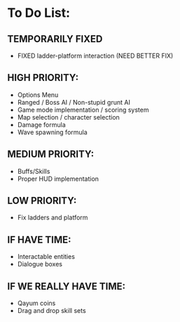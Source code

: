 # To Do List: #

## TEMPORARILY FIXED
* FIXED ladder-platform interaction (NEED BETTER FIX)

## HIGH PRIORITY: ##
* Options Menu
* Ranged / Boss AI / Non-stupid grunt AI
* Game mode implementation / scoring system
* Map selection / character selection
* Damage formula
* Wave spawning formula

## MEDIUM PRIORITY: ##
* Buffs/Skills
* Proper HUD implementation

## LOW PRIORITY: ##
* Fix ladders and platform

## IF HAVE TIME: ##
* Interactable entities
* Dialogue boxes

## IF WE REALLY HAVE TIME: ##
* Qayum coins
* Drag and drop skill sets